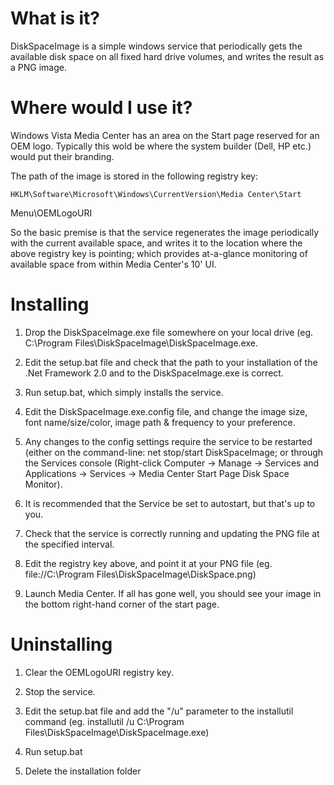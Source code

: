 What is it?
===========
DiskSpaceImage is a simple windows service that periodically gets the
available disk space on all fixed hard drive volumes, and writes the
result as a PNG image.

Where would I use it?
=====================
Windows Vista Media Center has an area on the Start page reserved for an
OEM logo.  Typically this wold be where the system builder (Dell, HP
etc.) would put their branding.

The path of the image is stored in the following registry key:

    HKLM\Software\Microsoft\Windows\CurrentVersion\Media Center\Start
Menu\OEMLogoURI

So the basic premise is that the service regenerates the image
periodically with the current available space, and writes it to the
location where the above registry key is pointing; which provides
at-a-glance monitoring of available space from within Media Center's 10'
UI.

Installing
==========
1. Drop the DiskSpaceImage.exe file somewhere on your local drive (eg.
C:\Program Files\DiskSpaceImage\DiskSpaceImage.exe.

2. Edit the setup.bat file and check that the path to your installation of
the .Net Framework 2.0 and to the DiskSpaceImage.exe is correct.

3. Run setup.bat, which simply installs the service.

4. Edit the DiskSpaceImage.exe.config file, and change the image size,
   font name/size/color, image path & frequency to your preference.

5. Any changes to the config settings require the service to be
   restarted (either on the command-line: net stop/start DiskSpaceImage;
or through the Services console (Right-click Computer -> Manage ->
Services and Applications -> Services -> Media Center Start Page Disk
Space Monitor).

6. It is recommended that the Service be set to autostart, but that's up
   to you.

7. Check that the service is correctly running and updating the PNG file
   at the specified interval.

8. Edit the registry key above, and point it at your PNG file (eg.
   file://C:\Program Files\DiskSpaceImage\DiskSpace.png)

9. Launch Media Center.  If all has gone well, you should see your image
   in the bottom right-hand corner of the start page.

Uninstalling
============
1. Clear the OEMLogoURI registry key.

2. Stop the service.

3. Edit the setup.bat file and add the "/u" parameter to the installutil
   command (eg. installutil /u C:\Program
Files\DiskSpaceImage\DiskSpaceImage.exe)

4. Run setup.bat

5. Delete the installation folder
